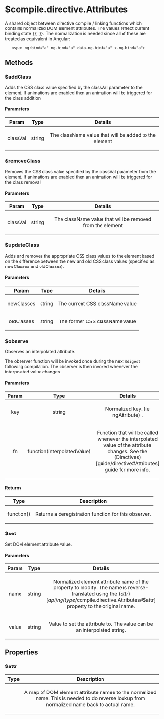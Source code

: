 



# $compile.directive.Attributes








A shared object between directive compile / linking functions which contains normalized DOM
element attributes. The values reflect current binding state `{{ }}`. The normalization is
needed since all of these are treated as equivalent in Angular:

```
   <span ng:bind="a" ng-bind="a" data-ng-bind="a" x-ng-bind="a">
```







  




## Methods
### $addClass
Adds the CSS class value specified by the classVal parameter to the element. If animations
are enabled then an animation will be triggered for the class addition.


#### Parameters

| Param | Type | Details |
| :--: | :--: | :--: |
| classVal | string | <p>The className value that will be added to the element</p>  |






### $removeClass
Removes the CSS class value specified by the classVal parameter from the element. If
animations are enabled then an animation will be triggered for the class removal.


#### Parameters

| Param | Type | Details |
| :--: | :--: | :--: |
| classVal | string | <p>The className value that will be removed from the element</p>  |






### $updateClass
Adds and removes the appropriate CSS class values to the element based on the difference
between the new and old CSS class values (specified as newClasses and oldClasses).


#### Parameters

| Param | Type | Details |
| :--: | :--: | :--: |
| newClasses | string | <p>The current CSS className value</p>  |
| oldClasses | string | <p>The former CSS className value</p>  |






### $observe
Observes an interpolated attribute.

The observer function will be invoked once during the next `$digest` following
compilation. The observer is then invoked whenever the interpolated value
changes.


#### Parameters

| Param | Type | Details |
| :--: | :--: | :--: |
| key | string | <p>Normalized key. (ie ngAttribute) .</p>  |
| fn | function(interpolatedValue) | <p>Function that will be called whenever the interpolated value of the attribute changes. See the (Directives)[guide/directive#Attributes] guide for more info.</p>  |




#### Returns</h4>

| Type | Description |
| :--: | :--: |
| function() | <p>Returns a deregistration function for this observer.</p>  |




### $set
Set DOM element attribute value.


#### Parameters

| Param | Type | Details |
| :--: | :--: | :--: |
| name | string | <p>Normalized element attribute name of the property to modify. The name is reverse-translated using the ($attr)[api/ng/type/$compile.directive.Attributes#$attr] property to the original name.</p>  |
| value | string | <p>Value to set the attribute to. The value can be an interpolated string.</p>  |









## Properties
### $attr

| Type | Description |
| :--: | :--: |
|  | <p>A map of DOM element attribute names to the normalized name. This is needed to do reverse lookup from normalized name back to actual name.</p>  |
  





